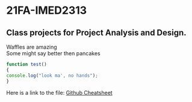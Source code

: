 # 21FA-IMED2313
<h2> Class projects for Project Analysis and Design. </h2>
Waffles are amazing <br>
Some might say better then pancakes

```javascript
function test()
{
console.log("look ma', no hands");
}
```

Here is a link to the file: [Github Cheatsheet](./PDF's/markdown-cheatsheet-online.pdf)
